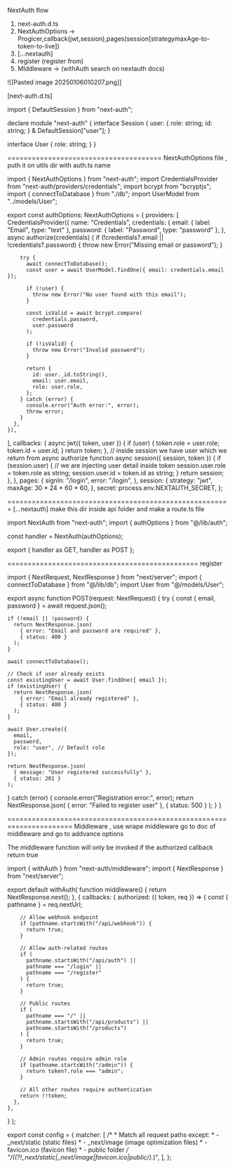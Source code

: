 

NextAuth flow 

1) next-auth.d.ts
2) NextAuthOptions -> Progicer,callback(jwt,session),pages(session[strategymaxAge-to-token-to-live])
3) [...nextauth]
4) register (register from)
5) MIddleware -> (withAuth search on nextauth docs)

![[Pasted image 20250106010207.png]]

[next-auth.d.ts]

import { DefaultSession } from "next-auth";

declare module "next-auth" {
  interface Session {
    user: {
      role: string;
      id: string;
    } & DefaultSession["user"];
  }

  interface User {
    role: string;
  }
}

======================================
NextAuthOptions file , puth it on utils dir with auth.ts name

import { NextAuthOptions } from "next-auth";
import CredentialsProvider from "next-auth/providers/credentials";
import bcrypt from "bcryptjs";
import { connectToDatabase } from "./db";
import UserModel from "../models/User";

export const authOptions: NextAuthOptions = {
  providers: [
    CredentialsProvider({
      name: "Credentials",
      credentials: {
        email: { label: "Email", type: "text" },
        password: { label: "Password", type: "password" },
      },
      async authorize(credentials) {
        if (!credentials?.email || !credentials?.password) {
          throw new Error("Missing email or password");
        }

        try {
          await connectToDatabase();
          const user = await UserModel.findOne({ email: credentials.email });

          if (!user) {
            throw new Error("No user found with this email");
          }

          const isValid = await bcrypt.compare(
            credentials.password,
            user.password
          );

          if (!isValid) {
            throw new Error("Invalid password");
          }

          return {
            id: user._id.toString(),
            email: user.email,
            role: user.role,
          };
        } catch (error) {
          console.error("Auth error:", error);
          throw error;
        }
      },
    }),
  ],
  callbacks: {
    async jwt({ token, user }) {
      if (user) {
        token.role = user.role;
        token.id = user.id;
      }
      return token;
    },
	    // inside session we have user which we return from async authorize function
    async session({ session, token }) {
      if (session.user) {
      // we are injecting user detail inside token
        session.user.role = token.role as string;
        session.user.id = token.id as string;
      }
      return session;
    },
  },
  pages: {
    signIn: "/login",
    error: "/login",
  },
  session: {
    strategy: "jwt",
    maxAge: 30 * 24 * 60 * 60,
  },
  secret: process.env.NEXTAUTH_SECRET,
};

=======================================================
[...nextauth] make this dir inside api folder and make a route.ts file

import NextAuth from "next-auth";
import { authOptions } from "@/lib/auth";

const handler = NextAuth(authOptions);

export { handler as GET, handler as POST };

===============================================
register

import { NextRequest, NextResponse } from "next/server";
import { connectToDatabase } from "@/lib/db";
import User from "@/models/User";

export async function POST(request: NextRequest) {
  try {
    const { email, password } = await request.json();

    if (!email || !password) {
      return NextResponse.json(
        { error: "Email and password are required" },
        { status: 400 }
      );
    }

    await connectToDatabase();

    // Check if user already exists
    const existingUser = await User.findOne({ email });
    if (existingUser) {
      return NextResponse.json(
        { error: "Email already registered" },
        { status: 400 }
      );
    }

    await User.create({
      email,
      password,
      role: "user", // Default role
    });

    return NextResponse.json(
      { message: "User registered successfully" },
      { status: 201 }
    );
  } catch (error) {
    console.error("Registration error:", error);
    return NextResponse.json(
      { error: "Failed to register user" },
      { status: 500 }
    );
  }
}

======================================================================
Middleware , use wrape middleware go to doc of middleware and go to addvance options

The middleware function will  only be invoked if the authorized callback return true


import { withAuth } from "next-auth/middleware";
import { NextResponse } from "next/server";

export default withAuth(
  function middleware() {
    return NextResponse.next();
  },
  {
    callbacks: {
      authorized: ({ token, req }) => {
        const { pathname } = req.nextUrl;

        // Allow webhook endpoint
        if (pathname.startsWith("/api/webhook")) {
          return true;
        }

        // Allow auth-related routes
        if (
          pathname.startsWith("/api/auth") ||
          pathname === "/login" ||
          pathname === "/register"
        ) {
          return true;
        }

        // Public routes
        if (
          pathname === "/" ||
          pathname.startsWith("/api/products") ||
          pathname.startsWith("/products")
        ) {
          return true;
        }

        // Admin routes require admin role
        if (pathname.startsWith("/admin")) {
          return token?.role === "admin";
        }

        // All other routes require authentication
        return !!token;
      },
    },
  }
);

export const config = {
  matcher: [
    /*
     * Match all request paths except:
     * - _next/static (static files)
     * - _next/image (image optimization files)
     * - favicon.ico (favicon file)
     * - public folder
     */
    "/((?!_next/static|_next/image|favicon.ico|public/).*)",
  ],
};


